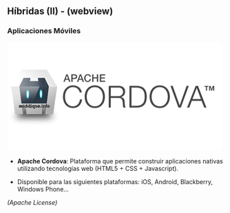 ## Híbridas (II) - (webview)
### Aplicaciones Móviles

[cordova]: images/cordova.jpg
![apache cordova][cordova]

* **Apache Cordova**: Plataforma que permite construir aplicaciones nativas utilizando tecnologías web (HTML5 + CSS + Javascript).

* Disponible para las siguientes plataformas: iOS, Android, Blackberry, Windows Phone...

_(Apache License)_


